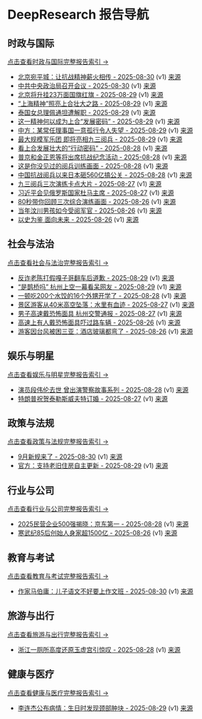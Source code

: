 # DeepResearch 报告导航

## 时政与国际
[点击查看时政与国际完整报告索引 →](AI_Reports/shi-zheng-yu-guo-ji/Reports.md)

- [北京宛平城：让抗战精神薪火相传 - 2025-08-30](AI_Reports/shi-zheng-yu-guo-ji/bei-jing-wan-ping-cheng-rang-kang-zhan-jing-shen-xin-huo-xiang-chuan-2025-08-30--v1.md) (v1) [来源](https://www.baidu.com/s?wd=%E5%8C%97%E4%BA%AC%E5%AE%9B%E5%B9%B3%E5%9F%8E%EF%BC%9A%E8%AE%A9%E6%8A%97%E6%88%98%E7%B2%BE%E7%A5%9E%E8%96%AA%E7%81%AB%E7%9B%B8%E4%BC%A0&sa=fyb_news&rsv_dl=fyb_news)
- [中共中央政治局召开会议 - 2025-08-30](AI_Reports/shi-zheng-yu-guo-ji/zhong-gong-zhong-yang-zheng-zhi-ju-zhao-kai-hui-yi-2025-08-30--v1.md) (v1) [来源](https://www.baidu.com/s?wd=%E4%B8%AD%E5%85%B1%E4%B8%AD%E5%A4%AE%E6%94%BF%E6%B2%BB%E5%B1%80%E5%8F%AC%E5%BC%80%E4%BC%9A%E8%AE%AE&sa=fyb_news&rsv_dl=fyb_news)
- [北京将升挂23万面国旗红旗 - 2025-08-29](AI_Reports/shi-zheng-yu-guo-ji/bei-jing-jiang-sheng-gua-23mo-mian-guo-qi-hong-qi-2025-08-29--v1.md) (v1) [来源](https://www.baidu.com/s?wd=%E5%8C%97%E4%BA%AC%E5%B0%86%E5%8D%87%E6%8C%8223%E4%B8%87%E9%9D%A2%E5%9B%BD%E6%97%97%E7%BA%A2%E6%97%97&sa=fyb_news&rsv_dl=fyb_news)
- [“上海精神”照亮上合壮大之路 - 2025-08-29](AI_Reports/shi-zheng-yu-guo-ji/shang-hai-jing-shen-zhao-liang-shang-he-zhuang-da-zhi-lu-2025-08-29--v1.md) (v1) [来源](https://www.baidu.com/s?wd=%E2%80%9C%E4%B8%8A%E6%B5%B7%E7%B2%BE%E7%A5%9E%E2%80%9D%E7%85%A7%E4%BA%AE%E4%B8%8A%E5%90%88%E5%A3%AE%E5%A4%A7%E4%B9%8B%E8%B7%AF&sa=fyb_news&rsv_dl=fyb_news)
- [泰国女总理佩通坦遭解职 - 2025-08-29](AI_Reports/shi-zheng-yu-guo-ji/tai-guo-nu-zong-li-pei-tong-tan-zao-jie-zhi-2025-08-29--v1.md) (v1) [来源](https://www.baidu.com/s?wd=%E6%B3%B0%E5%9B%BD%E5%A5%B3%E6%80%BB%E7%90%86%E4%BD%A9%E9%80%9A%E5%9D%A6%E9%81%AD%E8%A7%A3%E8%81%8C&sa=fyb_news&rsv_dl=fyb_news)
- [这一精神何以成为上合“发展密码” - 2025-08-29](AI_Reports/shi-zheng-yu-guo-ji/zhe-yi-jing-shen-he-yi-cheng-wei-shang-he-fa-zhan-mi-ma-2025-08-29--v1.md) (v1) [来源](https://www.baidu.com/s?wd=%E8%BF%99%E4%B8%80%E7%B2%BE%E7%A5%9E%E4%BD%95%E4%B8%A5%E6%88%90%E4%B8%BA%E4%B8%8A%E5%90%88%E2%80%9C%E5%8F%91%E5%B1%95%E5%AF%86%E7%A0%81%E2%80%9D&sa=fyb_news&rsv_dl=fyb_news)
- [中方：某常任理事国一意孤行令人失望 - 2025-08-29](AI_Reports/shi-zheng-yu-guo-ji/zhong-fang-mou-chang-ren-li-shi-guo-yi-yi-gu-xing-ling-ren-shi-wang-2025-08-29--v1.md) (v1) [来源](https://www.baidu.com/s?wd=%E4%B8%AD%E6%96%B9%EF%BC%9A%E6%9F%90%E5%B8%B8%E4%BB%BB%E7%90%86%E4%BA%8B%E5%9B%BD%E4%B8%80%E6%84%8F%E5%AD%A4%E8%A1%8C%E4%BB%A4%E4%BA%BA%E5%A4%B1%E6%9C%9B&sa=fyb_news&rsv_dl=fyb_news)
- [最大规模军乐团 即将亮相九三阅兵 - 2025-08-29](AI_Reports/shi-zheng-yu-guo-ji/zui-da-gui-mo-jun-le-tuan-ji-jiang-liang-xiang-jiu-san-yue-bing-2025-08-29--v1.md) (v1) [来源](https://www.baidu.com/s?wd=%E6%9C%80%E5%A4%A7%E8%A7%84%E6%A8%A1%E5%86%9B%E4%B9%90%E5%9B%A2+%E5%8D%B3%E5%B0%86%E4%BA%AE%E7%9B%B8%E4%B9%9D%E4%B8%89%E9%98%85%E5%85%B5&sa=fyb_news&rsv_dl=fyb_news)
- [看上合发展壮大的“行动密码” - 2025-08-28](AI_Reports/shi-zheng-yu-guo-ji/kan-shang-he-fa-zhan-zhuang-da-de-xing-dong-mi-ma-2025-08-28--v1.md) (v1) [来源](https://www.baidu.com/s?wd=%E7%9C%8B%E4%B8%8A%E5%90%88%E5%8F%91%E5%B1%95%E5%A3%AE%E5%A4%A7%E7%9A%84%E2%80%9C%E8%A1%8C%E5%8A%A8%E5%AF%86%E7%A0%81%E2%80%9D&sa=fyb_news&rsv_dl=fyb_news)
- [普京和金正恩等将出席抗战纪念活动 - 2025-08-28](AI_Reports/shi-zheng-yu-guo-ji/pu-jing-he-jin-zheng-en-deng-jiang-chu-xi-kang-zhan-ji-nian-huo-dong-2025-08-28--v1.md) (v1) [来源](https://www.baidu.com/s?wd=%E6%99%AE%E4%BA%AC%E5%92%8C%E9%87%91%E6%AD%A3%E6%81%A9%E7%AD%89%E5%B0%86%E5%87%BA%E5%B8%AD%E6%8A%97%E6%88%98%E7%BA%AA%E5%BF%B5%E6%B4%BB%E5%8A%A8&sa=fyb_news&rsv_dl=fyb_news)
- [这是你没见过的阅兵训练画面 - 2025-08-28](AI_Reports/shi-zheng-yu-guo-ji/zhe-shi-ni-mei-jian-guo-de-yue-bing-xun-lian-hua-mian-2025-08-28--v1.md) (v1) [来源](https://www.baidu.com/s?wd=%E8%BF%99%E6%98%AF%E4%BD%A0%E6%B2%A1%E8%A7%81%E8%BF%87%E7%9A%84%E9%98%85%E5%85%B5%E8%AE%AD%E7%BB%83%E7%94%BB%E9%9D%A2&sa=fyb_news&rsv_dl=fyb_news)
- [中国抗战阅兵以来日本砸560亿搞公关 - 2025-08-28](AI_Reports/shi-zheng-yu-guo-ji/zhong-guo-kang-zhan-yue-bing-yi-lai-ri-ben-za-560yi-gao-gong-guan-2025-08-28--v1.md) (v1) [来源](https://www.baidu.com/s?wd=%E4%B8%AD%E5%9B%BD%E6%8A%97%E6%88%98%E9%98%85%E5%85%B5%E4%BB%A5%E6%9D%A5%E6%97%A5%E6%9C%AC%E7%A0%B8560%E4%BA%BF%E6%90%9E%E5%85%AC%E5%85%B3&sa=fyb_news&rsv_dl=fyb_news)
- [九三阅兵三次演练卡点大片 - 2025-08-27](AI_Reports/shi-zheng-yu-guo-ji/jiu-san-yue-bing-san-ci-yan-lian-qia-dian-da-pian-2025-08-27--v1.md) (v1) [来源](https://www.baidu.com/s?wd=%E4%B9%9D%E4%B8%89%E9%98%85%E5%85%B5%E4%B8%89%E6%AC%A1%E6%BC%93%E7%BB%83%E5%8D%A1%E7%82%B9%E5%A4%A7%E7%89%87&sa=fyb_news&rsv_dl=fyb_news)
- [习近平会见俄罗斯国家杜马主席 - 2025-08-27](AI_Reports/shi-zheng-yu-guo-ji/xi-jin-ping-hui-jian-e-luo-si-guo-jia-du-ma-zhu-xi-2025-08-27--v1.md) (v1) [来源](https://www.baidu.com/s?wd=%E4%B9%A0%E8%BF%91%E5%B9%B3%E4%BC%9A%E8%A7%81%E4%BF%84%E7%BD%97%E6%96%AF%E5%9B%BD%E5%AE%B6%E6%9D%9C%E9%A9%AC%E4%B8%BB%E5%B8%AD&sa=fyb_news&rsv_dl=fyb_news)
- [80秒带你回顾三次综合演练画面 - 2025-08-26](AI_Reports/shi-zheng-yu-guo-ji/80miao-dai-ni-hui-gu-san-ci-zong-he-yan-lian-hua-mian-2025-08-26--v1.md) (v1) [来源](https://www.baidu.com/s?wd=80%E7%A7%92%E5%B8%A6%E4%BD%A0%E5%9B%9E%E9%A1%A顾%E4%B8%89%E6%AC%A1%E7%BB%BC%E5%90%88%E6%BC%94%E7%BB%83%E7%94%BB%E9%9D%A2&sa=fyb_news&rsv_dl=fyb_news)
- [当年汶川男孩如今受阅军官 - 2025-08-26](AI_Reports/shi-zheng-yu-guo-ji/dang-nian-wen-chuan-nan-hai-ru-jin-shou-yue-jun-guan-2025-08-26--v1.md) (v1) [来源](https://www.baidu.com/s?wd=%E5%BD%93%E5%B9%B3%E6%B1%B6%E5%B7%9D%E7%94%B7%E5%AD%A9%E5%A6%82%E4%BB%8A%E5%8F%97%E9%98%85%E5%86%9B%E5%AE%98&sa=fyb_news&rsv_dl=fyb_news)
- [以史为鉴 面向未来 - 2025-08-26](AI_Reports/shi-zheng-yu-guo-ji/yi-shi-wei-jian-mian-xiang-wei-lai-2025-08-26--v1.md) (v1) [来源](https://www.baidu.com/s?wd=%E4%BB%A5%E5%8F%B2%E4%B8%BA%E9%89%B4+%E9%9D%A2%E5%90%91%E6%9C%AA%E6%9D%A5&sa=fyb_news&rsv_dl=fyb_news)

## 社会与法治
[点击查看社会与法治完整报告索引 →](AI_Reports/she-hui-yu-fa-zhi/Reports.md)

- [反诈老陈打假嘎子哥翻车后道歉 - 2025-08-29](AI_Reports/she-hui-yu-fa-zhi/fan-zha-lao-chen-da-jia-ga-zi-ge-fan-che-hou-dao-qian-2025-08-29--v1.md) (v1) [来源](https://www.baidu.com/s?wd=%E5%8F%8D%E8%AF%88%E8%80%81%E9%99%88%E6%89%93%E5%81%87%E5%98%8E%E5%AD%90%E5%93%A5%E7%BF%BB%E8%BD%A6%E5%90%8E%E9%81%A8%E6%AD%89&sa=fyb_news&rsv_dl=fyb_news)
- [“是鹊桥吗” 杭州上空一幕看呆网友 - 2025-08-29](AI_Reports/she-hui-yu-fa-zhi/shi-que-qiao-ma-hang-zhou-shang-kong-yi-mu-kan-ai-wang-you-2025-08-29--v1.md) (v1) [来源](https://www.baidu.com/s?wd=%E2%80%9C%E6%98%AF%E9%B9%8A%E6%A1%A5%E5%90%97%E2%80%9D+%E6%9D%AD%E5%B7%9E%E4%B8%8A%E7%A9%BA%E4%B8%80%E5%B9%97%E7%9C%8B%E5%91%86%E7%BD%91%E5%8F%8B&sa=fyb_news&rsv_dl=fyb_news)
- [一顿吃200个水饺的16个外甥开学了 - 2025-08-28](AI_Reports/she-hui-yu-fa-zhi/yi-dun-chi-200ge-shui-jiao-de-16ge-wai-sheng-kai-xue-liao-2025-08-28--v1.md) (v1) [来源](https://www.baidu.com/s?wd=%E4%B8%80%E9%A1%BF%E5%90%83200%E4%B8%AA%E6%B0%B4%E9%A5%BA%E7%9A%8416%E4%B8%AA%E5%A4%96%E7%94%A5%E5%BC%80%E5%AD%A6%E4%BA%86&sa=fyb_news&rsv_dl=fyb_news)
- [景区游客从40米高空坠落：水里有血迹 - 2025-08-27](AI_Reports/she-hui-yu-fa-zhi/jing-qu-you-ke-cong-40mi-gao-kong-zhui-luo-shui-li-you-xie-ji-2025-08-27--v1.md) (v1) [来源](https://www.baidu.com/s?wd=%E6%99%AF%E5%8C%BA%E6%B8%B8%E5%AE%A2%E4%BB%8E40%E7%B1%B3%E9%AB%98%E7%A9%BA%E5%9D%A0%E8%90%BD%EF%BC%9A%E6%B0%B4%E9%87%8C%E6%9C%89%E8%A1%80%E8%BF%B9&sa=fyb_news&rsv_dl=fyb_news)
- [男子高速戴恐怖面具 杭州交警通报 - 2025-08-27](AI_Reports/she-hui-yu-fa-zhi/nan-zi-gao-su-dai-kong-bu-mian-ju-hang-zhou-jiao-jing-tong-bao-2025-08-27--v1.md) (v1) [来源](https://www.baidu.com/s?wd=%E7%94%B7%E5%AD%90%E9%AB%98%E9%80%9F%E6%88%B4%E6%81%90%E6%80%96%E9%9D%A2%E5%85%B7+%E6%9D%AD%E5%B7%9E%E4%BA%A4%E8%AD%A6%E9%80%9A%E6%8A%A5&sa=fyb_news&rsv_dl=fyb_news)
- [高速上有人戴恐怖面具吓过路车辆 - 2025-08-26](AI_Reports/she-hui-yu-fa-zhi/gao-su-shang-you-ren-dai-kong-bu-mian-ju-xia-guo-lu-che-liang-2025-08-26--v1.md) (v1) [来源](https://www.baidu.com/s?wd=%E9%AB%98%E9%80%9F%E4%B8%8A%E6%9C%89%E4%BA%BA%E6%88%B4%E6%81%90%E5%90%AB%E9%9D%A2%E5%85%B7%E5%90%93%E8%BF%87%E8%B7%AF%E8%BD%A6%E8%BE%86&sa=fyb_news&rsv_dl=fyb_news)
- [游客因台风被困三亚：酒店玻璃都弯了 - 2025-08-26](AI_Reports/she-hui-yu-fa-zhi/you-ke-yin-tai-feng-bei-kun-san-ya-jiu-dian-bo-li-du-wan-liao-2025-08-26--v1.md) (v1) [来源](https://www.baidu.com/s?wd=%E6%B8%B8%E5%AE%A2%E5%9B%A0%E5%8F%B0%E9%A3%8E%E8%A2%AB%E5%9B%B0%E4%B8%89%E4%BA%9A%EF%BC%9A%E9%85%92%E5%BA%97%E7%8E%BB%E7%92%83%E9%83%BD%E5%BC%AF%E4%BA%86&sa=fyb_news&rsv_dl=fyb_news)

## 娱乐与明星
[点击查看娱乐与明星完整报告索引 →](AI_Reports/yu-le-yu-ming-xing/Reports.md)

- [演员段伟伦去世 曾出演警察故事系列 - 2025-08-28](AI_Reports/yu-le-yu-ming-xing/yan-yuan-duan-wei-lun-qu-shi-ceng-chu-yan-jing-cha-gu-shi-xi-lie-2025-08-28--v1.md) (v1) [来源](https://www.baidu.com/s?wd=%E6%BC%94%E5%91%98%E6%AE%B5%E4%BC%9F%E4%BC%A6%E5%8E%BB%E4%B8%96+%E6%9B%BE%E5%87%BA%E6%BC%94%E8%AD%A6%E5%AF%9F%E6%95%85%E4%BA%8B%E7%B3%BB%E5%88%97&sa=fyb_news&rsv_dl=fyb_news)
- [特朗普祝贺泰勒斯威夫特订婚 - 2025-08-27](AI_Reports/yu-le-yu-ming-xing/te-lang-pu-zhu-he-tai-le-si-wei-fu-te-ding-hun-2025-08-27--v1.md) (v1) [来源](https://www.baidu.com/s?wd=%E7%89%B9%E6%9C%97%E6%99%AE%E7%A5%9D%E8%B4%BA%E6%B3%B0%E5%8B%92%E6%96%AF%E5%A8%81%E5%A4%AB%E7%89%B9%E8%AE%A2%E5%A9%9A&sa=fyb_news&rsv_dl=fyb_news)

## 政策与法规
[点击查看政策与法规完整报告索引 →](AI_Reports/zheng-ce-yu-fa-gui/Reports.md)

- [9月新规来了 - 2025-08-30](AI_Reports/zheng-ce-yu-fa-gui/9yue-xin-gui-lai-liao-2025-08-30--v1.md) (v1) [来源](https://www.baidu.com/s?wd=9%E6%9C%88%E6%96%B0%E8%A7%84%E6%9D%A5%E4%BA%86&sa=fyb_news&rsv_dl=fyb_news)
- [官方：支持老旧住房自主更新 - 2025-08-29](AI_Reports/zheng-ce-yu-fa-gui/guan-fang-zhi-chi-lao-jiu-zhu-fang-zi-zhu-geng-xin-2025-08-29--v1.md) (v1) [来源](https://www.baidu.com/s?wd=%E5%AE%98%E6%96%B9%EF%BC%9A%E6%94%AF%E6%8C%81%E8%80%81%E6%97%A7%E4%BD%8F%E6%88%BF%E8%87%AA%E4%B8%BB%E6%9B%B4%E6%96%B0&sa=fyb_news&rsv_dl=fyb_news)

## 行业与公司
[点击查看行业与公司完整报告索引 →](AI_Reports/xing-ye-yu-gong-si/Reports.md)

- [2025民营企业500强揭晓：京东第一 - 2025-08-28](AI_Reports/xing-ye-yu-gong-si/2025min-ying-qi-ye-500qiang-jie-xiao-jing-dong-di-yi-2025-08-28--v1.md) (v1) [来源](https://www.baidu.com/s?wd=2025%E6%B0%91%E8%90%A5%E4%BC%81%E4%B8%9A500%E5%BC%BA%E6%8F%AD%E6%99%93%EF%BC%9A%E4%BA%AC%E4%B8%9C%E7%AC%AC%E4%B8%80&sa=fyb_news&rsv_dl=fyb_news)
- [寒武纪85后创始人身家超1500亿 - 2025-08-26](AI_Reports/xing-ye-yu-gong-si/han-wu-ji-85hou-chuang-shi-ren-shen-jia-chao-1500yi-2025-08-26--v1.md) (v1) [来源](https://www.baidu.com/s?wd=%E5%AF%92%E6%AD%A6%E7%BA%AA85%E5%90%8E%E5%88%9B%E5%A7%8B%E4%BA%BA%E8%BA%AB%E5%AE%B6%E8%B6%851500%E4%BA%BF&sa=fyb_news&rsv_dl=fyb_news)

## 教育与考试
[点击查看教育与考试完整报告索引 →](AI_Reports/jiao-yu-yu-kao-shi/Reports.md)

- [作家马伯庸：儿子语文不好要上作文班 - 2025-08-30](AI_Reports/jiao-yu-yu-kao-shi/zuo-jia-ma-bo-yong-er-zi-yu-wen-bu-hao-yao-shang-zuo-wen-ban-2025-08-30--v1.md) (v1) [来源](https://www.baidu.com/s?wd=%E4%BD%9C%E5%AE%B6%E9%A9%AC%E4%BC%AF%E5%BA%B8%EF%BC%9A%E5%84%BF%E5%AD%90%E8%AF%AD%E6%96%87%E4%B8%8D%E5%A5%BD%E8%A6%81%E4%B8%8A%E4%BD%9C%E6%96%87%E7%8F%AD&sa=fyb_news&rsv_dl=fyb_news)

## 旅游与出行
[点击查看旅游与出行完整报告索引 →](AI_Reports/lu-you-yu-chu-xing/Reports.md)

- [浙江一厕所高度还原玉虚宫引惊叹 - 2025-08-28](AI_Reports/lu-you-yu-chu-xing/zhe-jiang-yi-ce-suo-gao-du-huan-yuan-yu-xu-gong-yin-liang-tan-2025-08-28--v1.md) (v1) [来源](https://www.baidu.com/s?wd=%E6%B5%99%E6%B1%9F%E4%B8%80%E5%8E%95%E6%89%80%E9%AB%98%E5%BA%A6%E8%BF%98%E5%8E%9F%E7%8E%89%E8%99%9A%E5%AE%AB%E5%BC%95%E6%83%8A%E5%8F%B9&sa=fyb_news&rsv_dl=fyb_news)

## 健康与医疗
[点击查看健康与医疗完整报告索引 →](AI_Reports/jian-kang-yu-yi-liao/Reports.md)

- [李连杰公布病情：生日时发现颈部肿块 - 2025-08-29](AI_Reports/jian-kang-yu-yi-liao/li-lian-jie-gong-bu-bing-qing-sheng-ri-shi-fa-xian-jing-bu-zhong-kuai-2025-08-29--v1.md) (v1) [来源](https://www.baidu.com/s?wd=%E6%9D%8E%E8%BF%9E%E6%9D%B0%E5%85%AC%E5%B8%83%E7%97%85%E6%83%85%EF%BC%9A%E7%94%9F%E6%97%A5%E6%97%B6%E5%8F%91%E7%8E%B0%E9%A2%88%E9%83%A8%E8%82%BF%E5%9D%97&sa=fyb_news&rsv_dl=fyb_news)

